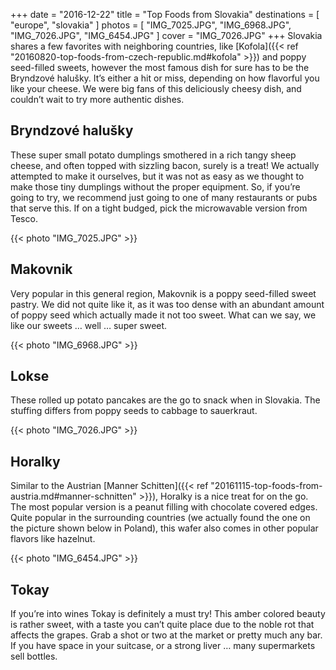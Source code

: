 +++
date   = "2016-12-22"
title  = "Top Foods from Slovakia"
destinations = [ "europe", "slovakia" ]
photos = [ "IMG_7025.JPG", "IMG_6968.JPG", "IMG_7026.JPG", "IMG_6454.JPG" ]
cover  = "IMG_7026.JPG"
+++
Slovakia shares a few favorites with neighboring countries, like [Kofola]({{< ref "20160820-top-foods-from-czech-republic.md#kofola" >}}) and poppy seed-filled sweets, however the most famous dish for sure has to be the Bryndzové halušky. It’s either a hit or miss, depending on how flavorful you like your cheese. We were big fans of this deliciously cheesy dish, and couldn’t wait to try more authentic dishes.

<!--more-->
## Bryndzové halušky
These super small potato dumplings smothered in a rich tangy sheep cheese, and often topped with sizzling bacon, surely is a treat! We actually attempted to make it ourselves, but it was not as easy as we thought to make those tiny dumplings without the proper equipment. So, if you’re going to try, we recommend just going to one of many restaurants or pubs that serve this. If on a tight budged, pick the microwavable version from Tesco.

{{< photo "IMG_7025.JPG" >}}

## Makovnik
Very popular in this general region, Makovnik is a poppy seed-filled sweet pastry. We did not quite like it, as it was too dense with an abundant amount of poppy seed which actually made it not too sweet. What can we say, we like our sweets … well … super sweet.

{{< photo "IMG_6968.JPG" >}}

## Lokse
These rolled up potato pancakes are the go to snack when in Slovakia. The stuffing differs from poppy seeds to cabbage to sauerkraut.

{{< photo "IMG_7026.JPG" >}}

## Horalky
Similar to the Austrian [Manner Schitten]({{< ref "20161115-top-foods-from-austria.md#manner-schnitten" >}}), Horalky is a nice treat for on the go. The most popular version is a peanut filling with chocolate covered edges. Quite popular in the surrounding countries (we actually found the one on the picture shown below in Poland), this wafer also comes in other popular flavors like hazelnut.

{{< photo "IMG_6454.JPG" >}}

## Tokay
If you’re into wines Tokay is definitely a must try! This amber colored beauty is rather sweet, with a taste you can’t quite place due to the noble rot that affects the grapes. Grab a shot or two at the market or pretty much any bar. If you have space in your suitcase, or a strong liver … many supermarkets sell bottles.